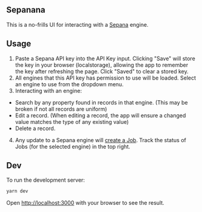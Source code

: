 ## Sepanana

This is a no-frills UI for interacting with a [Sepana](https://sepana.io/) engine.

## Usage

1. Paste a Sepana API key into the API Key input. Clicking "Save" will store the key in your browser (localstorage), allowing the app to remember the key after refreshing the page. Click "Saved" to clear a stored key.
2. All engines that this API key has permission to use will be loaded. Select an engine to use from the dropdown menu.
3. Interacting with an engine:
  - Search by any property found in records in that engine. (This may be broken if not all records are uniform)
  - Edit a record. (When editing a record, the app will ensure a changed value matches the type of any existing value)
  - Delete a record.
4. Any update to a Sepana engine will [create a Job](https://docs.sepana.io/sepana-search-api/web3-search-cloud/search-api#job-status). Track the status of Jobs (for the selected engine) in the top right.

## Dev

To run the development server:

```bash
yarn dev
```

Open [http://localhost:3000](http://localhost:3000) with your browser to see the result.
